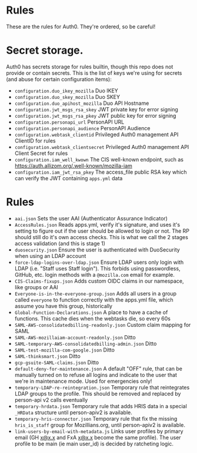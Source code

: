 # Rules
These are the rules for Auth0. They're ordered, so be careful!

# Secret storage.
Auth0 has secrets storage for rules builtin, though this repo does not provide or contain secrets.
This is the list of keys we're using for secrets (and abuse for certain configuration items):

- `configuration.duo_ikey_mozilla` Duo IKEY
- `configuration.duo_skey_mozilla` Duo SKEY
- `configuration.duo_apihost_mozilla`  Duo API Hostname
- `configuration.jwt_msgs_rsa_skey` JWT private key for error signing
- `configuration.jwt_msgs_rsa_pkey` JWT public key for error signing
- `configuration.personapi_url` PersonAPI URL
- `configuration.personapi_audience` PersonAPI Audience
- `configuration.webtask_clientid` Privileged Auth0 management API ClientID for rules
- `configuration.webtask_clientsecret` Privileged Auth0 management API Client Secret for rules
- `configuration.iam_well_kwown` The CIS well-known endpoint, such as https://auth.allizom.org/.well-known/mozilla-iam
- `configuration.iam_jwt_rsa_pkey` The access_file public RSA key which can verify the JWT containing `apps.yml` data

# Rules
- `aai.json` Sets the user AAI (Authenticator Assurance Indicator)
- `AccessRules.json` Reads apps.yml, verify it's signature, and uses it's setting to figure out if the user should be
  allowed to login or not. The RP should still do it's own access checks. This is what we call the 2 stages access
  validation (and this is stage 1)
- `duosecurity.json` Ensure the user is authenticated with DuoSecurity when using an LDAP account
- `force-ldap-logins-over-ldap.json` Ensure LDAP users only login with LDAP (i.e. "Staff uses Staff login"). This
  forbids using passwordless, GitHub, etc. login methods with a `@mozilla.com` email for example.
- `CIS-Claims-fixups.json` Adds custom OIDC claims in our namespace, like groups or AAI
- `Everyone-is-in-the-everyone-group.json` Adds all users in a group called `everyone` to function correctly with the
  apps.yml file, which assume you have this group, historically
- `Global-Function-Declarations.json` A place to have a cache of functions. This cache dies when the webtasks die, so
  every 60s
- `SAML-AWS-consolidatedbilling-readonly.json` Custom claim mapping for SAML
- `SAML-AWS-mozillaiam-account-readonly.json` Ditto
- `SAML-temporary-AWS-consolidatedbilling-admin.json` Ditto
- `SAML-test-mozilla-com-google.json` Ditto
- `SAML-thinksmart.json` Ditto
- `gcp-gsuite-SAML-claims.json` Ditto
- `default-deny-for-maintenance.json` A default "OFF" rule, that can be manually turned on to refuse all logins and
  indicate to the user that we're in maintenance mode. Used for emergencies only!
- `temporary-LDAP-re-reintegration.json` Temporary rule that reintegrates LDAP groups to the profile. This should be
  removed and replaced by person-api v2 calls eventually
- `temporary-hrdata.json` Temporary rule that adds HRIS data in a special `_HRData` structure until person-apiv2 is
  available.
- `temporary-hris-connector.json` Temporary rule that fix the missing `hris_is_staff` group for Mozillians.org, until
  person-apiv2 is available.
- `link-users-by-email-with-metadata.js` Links user profiles by primary email (GH x@x.x and FxA x@x.x become the same
  profile). The user profile to be main (ie main user_id) is decided by ratcheting logic.
